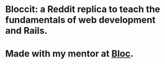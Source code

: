 # Bloccit: a Reddit replica to teach the fundamentals of web development and Rails.

# Made with my mentor at [Bloc](http://bloc.io).
